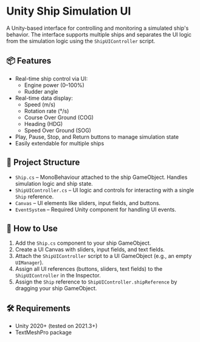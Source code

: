 ﻿# Unity Ship Simulation UI

A Unity-based interface for controlling and monitoring a simulated ship's behavior. The interface supports multiple ships and separates the UI logic from the simulation logic using the `ShipUIController` script.

## 📦 Features

- Real-time ship control via UI:
  - Engine power (0–100%)
  - Rudder angle
- Real-time data display:
  - Speed (m/s)
  - Rotation rate (°/s)
  - Course Over Ground (COG)
  - Heading (HDG)
  - Speed Over Ground (SOG)
- Play, Pause, Stop, and Return buttons to manage simulation state
- Easily extendable for multiple ships

## 🧩 Project Structure

- `Ship.cs` – MonoBehaviour attached to the ship GameObject. Handles simulation logic and ship state.
- `ShipUIController.cs` – UI logic and controls for interacting with a single `Ship` reference.
- `Canvas` – UI elements like sliders, input fields, and buttons.
- `EventSystem` – Required Unity component for handling UI events.

## 🚀 How to Use

1. Add the `Ship.cs` component to your ship GameObject.
2. Create a UI Canvas with sliders, input fields, and text fields.
3. Attach the `ShipUIController` script to a UI GameObject (e.g., an empty `UIManager`).
4. Assign all UI references (buttons, sliders, text fields) to the `ShipUIController` in the Inspector.
5. Assign the `Ship` reference to `ShipUIController.shipReference` by dragging your ship GameObject.

## 🛠 Requirements

- Unity 2020+ (tested on 2021.3+)
- TextMeshPro package